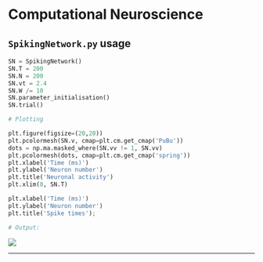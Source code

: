 # Computational Neuroscience

## `SpikingNetwork.py` usage

~~~python
SN = SpikingNetwork()
SN.T = 200
SN.N = 200
SN.vt = 2.4
SN.W /= 10
SN.parameter_initialisation()
SN.trial()

# Plotting

plt.figure(figsize=(20,20))
plt.pcolormesh(SN.v, cmap=plt.cm.get_cmap('PuBu'))
dots = np.ma.masked_where(SN.vv != 1, SN.vv)
plt.pcolormesh(dots, cmap=plt.cm.get_cmap('spring'))
plt.xlabel('Time (ms)')
plt.ylabel('Neuron number')
plt.title('Neuronal activity')
plt.xlim(0, SN.T)

plt.xlabel('Time (ms)')
plt.ylabel('Neuron number')
plt.title('Spike times');

# Output:
~~~

![](http://i.imgur.com/f749x4Z.png)



***
